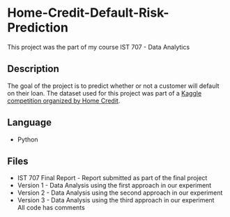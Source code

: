 # Home-Credit-Default-Risk-Prediction
This project was the part of my course IST 707 - Data Analytics

## Description
The goal of the project is to predict whether or not a customer will default on their loan. 
The dataset used for this project was part of a [Kaggle competition organized by Home Credit](https://www.kaggle.com/c/home-credit-default-risk).

## Language
- Python

## Files
- IST 707 Final Report - Report submitted as part of the final project
- Version 1 - Data Analysis using the first approach in our experiment 
- Version 2 - Data Analysis using the second approach in our experiment  
- Version 3 - Data Analysis using the third approach in our experiment  
All code has comments
